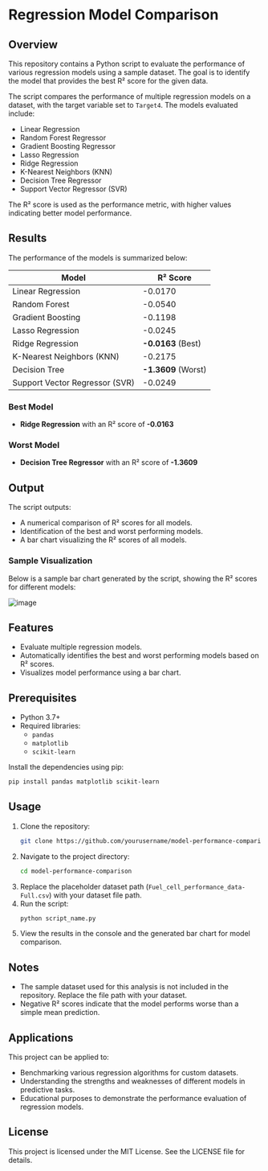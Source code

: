 # Regression Model Comparison

## Overview

This repository contains a Python script to evaluate the performance of various regression models using a sample dataset. The goal is to identify the model that provides the best R² score for the given data.

The script compares the performance of multiple regression models on a dataset, with the target variable set to `Target4`. The models evaluated include:

- Linear Regression
- Random Forest Regressor
- Gradient Boosting Regressor
- Lasso Regression
- Ridge Regression
- K-Nearest Neighbors (KNN)
- Decision Tree Regressor
- Support Vector Regressor (SVR)

The R² score is used as the performance metric, with higher values indicating better model performance.

## Results

The performance of the models is summarized below:

| Model                      | R² Score   |
|----------------------------|-------------|
| Linear Regression          | -0.0170     |
| Random Forest              | -0.0540     |
| Gradient Boosting          | -0.1198     |
| Lasso Regression           | -0.0245     |
| Ridge Regression           | **-0.0163** (Best) |
| K-Nearest Neighbors (KNN)  | -0.2175     |
| Decision Tree              | **-1.3609** (Worst) |
| Support Vector Regressor (SVR) | -0.0249  |

### Best Model
- **Ridge Regression** with an R² score of **-0.0163**

### Worst Model
- **Decision Tree Regressor** with an R² score of **-1.3609**

## Output

The script outputs:

- A numerical comparison of R² scores for all models.
- Identification of the best and worst performing models.
- A bar chart visualizing the R² scores of all models.

### Sample Visualization

Below is a sample bar chart generated by the script, showing the R² scores for different models:

![image](https://github.com/user-attachments/assets/5edabe6d-00e2-439b-b0b8-a47f9a522519)


## Features

- Evaluate multiple regression models.
- Automatically identifies the best and worst performing models based on R² scores.
- Visualizes model performance using a bar chart.

## Prerequisites

- Python 3.7+
- Required libraries:
  - `pandas`
  - `matplotlib`
  - `scikit-learn`

Install the dependencies using pip:

```bash
pip install pandas matplotlib scikit-learn
```

## Usage

1. Clone the repository:
   ```bash
   git clone https://github.com/yourusername/model-performance-comparison.git
   ```
2. Navigate to the project directory:
   ```bash
   cd model-performance-comparison
   ```
3. Replace the placeholder dataset path (`Fuel_cell_performance_data-Full.csv`) with your dataset file path.
4. Run the script:
   ```bash
   python script_name.py
   ```
5. View the results in the console and the generated bar chart for model comparison.

## Notes

- The sample dataset used for this analysis is not included in the repository. Replace the file path with your dataset.
- Negative R² scores indicate that the model performs worse than a simple mean prediction.

## Applications

This project can be applied to:

- Benchmarking various regression algorithms for custom datasets.
- Understanding the strengths and weaknesses of different models in predictive tasks.
- Educational purposes to demonstrate the performance evaluation of regression models.

## License

This project is licensed under the MIT License. See the LICENSE file for details.

